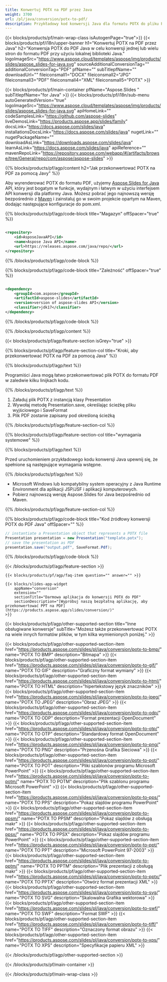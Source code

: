 ```yaml
---
title: Konwertuj POTX na PDF przez Java
weight: 3700
url: /pl/java/conversion/potx-to-pdf/ 
description: Przykładowy kod konwersji Java dla formatu POTX do pliku PDF. Użyj tego przykładowego kodu, aby wyeksportować prezentacje PowerPoint i OpenOffice do formatu PDF w dowolnej aplikacji internetowej lub desktopowej Java.
---
```


{{< blocks/products/pf/main-wrap-class isAutogenPage="true">}}
{{< blocks/products/pf/i18n/upper-banner h1="Konwertuj POTX na PDF przez Java" h2="Konwersja POTX do PDF Java w celu konwersji jednej lub wielu stron do formatu PDF przy użyciu lokalnej biblioteki Java." logoImageSrc="https://www.aspose.cloud/templates/aspose/img/products/slides/aspose_slides-for-java.svg" sourceAdditionalConversionTag="" additionalConversionTag="PDF" pfName="" subTitlepfName="" downloadUrl="" fileiconsmall1="DOCX" fileiconsmall2="JPG" fileiconsmall3="PDF" fileiconsmall4="XML" fileiconsmall5="POTX" >}}

{{< blocks/products/pf/main-container pfName="Aspose.Slides " subTitlepfName="for Java" >}}
{{< blocks/products/pf/i18n/sub-menu autoGeneratedVersion="true" logoImageSrc="https://www.aspose.cloud/templates/aspose/img/products/slides/aspose_slides-for-java.svg" apiHomeLink="" codeSamplesLink="https://github.com/aspose-slides" liveDemosLink="https://products.aspose.app/slides/family" docsLink="https://docs.aspose.com/slides/java" installationsDocsLink="https://docs.aspose.com/slides/java" nugetLink="" nugetPackageName="" downloadAsLink="https://downloads.aspose.com/slides/java" learnAsLink="https://docs.aspose.com/slides/java" apiReference="" mavenRepoLink="https://repository.aspose.com/webapp/#/artifacts/browse/tree/General/repo/com/aspose/aspose-slides" >}}

{{% blocks/products/pf/agp/content h2="Jak przekonwertować POTX na PDF za pomocą Javy" %}}

 Aby wyrenderować POTX do formatu PDF, użyjemy
 [Aspose.Slides for Java](https://products.aspose.com/slides/pl/java)
 API, który jest bogatym w funkcje, wydajnym i łatwym w użyciu interfejsem API konwersji dla platformy Java. Możesz pobrać jego najnowszą wersję bezpośrednio z
 [Maven](https://repository.aspose.com/webapp/#/artifacts/browse/tree/General/repo/com/aspose/aspose-slides)
 i zainstaluj go w swoim projekcie opartym na Maven, dodając następujące konfiguracje do pom.xml.

{{% blocks/products/pf/agp/code-block title="Magazyn" offSpacer="true" %}}

```xml

<repository>
    <id>AsposeJavaAPI</id>
    <name>Aspose Java API</name>
    <url>https://releases.aspose.com/java/repo/</url>
</repository>

```

{{% /blocks/products/pf/agp/code-block %}}

{{% blocks/products/pf/agp/code-block title="Zależność" offSpacer="true" %}}

```xml

<dependency>
    <groupId>com.aspose</groupId>
    <artifactId>aspose-slides</artifactId>
    <version>version of aspose-slides API</version>
    <classifier>jdk17</classifier>
</dependency>
```

{{% /blocks/products/pf/agp/code-block %}}

{{% /blocks/products/pf/agp/content %}}

{{< blocks/products/pf/agp/feature-section isGrey="true" >}}

{{% blocks/products/pf/agp/feature-section-col title="Kroki, aby przekonwertować POTX na PDF za pomocą Java" %}}

{{% blocks/products/pf/agp/text %}}

 Programiści Java mogą łatwo przekonwertować plik POTX do formatu PDF w zaledwie kilku linijkach kodu.

{{% /blocks/products/pf/agp/text %}}

1. Załaduj plik POTX z instancją klasy Presentation
1. Wywołaj metodę Presentation.save, określając ścieżkę pliku wyjściowego i SaveFormat
1. Plik PDF zostanie zapisany pod określoną ścieżką

{{% /blocks/products/pf/agp/feature-section-col %}}

{{% blocks/products/pf/agp/feature-section-col title="wymagania systemowe" %}}

{{% blocks/products/pf/agp/text %}}

 Przed uruchomieniem przykładowego kodu konwersji Java upewnij się, że spełnione są następujące wymagania wstępne.

{{% /blocks/products/pf/agp/text %}}

- Microsoft Windows lub kompatybilny system operacyjny z Java Runtime Environment dla aplikacji JSP/JSF i aplikacji komputerowych.
- Pobierz najnowszą wersję Aspose.Slides for Java bezpośrednio od Maven.

{{% /blocks/products/pf/agp/feature-section-col %}}

{{% blocks/products/pf/agp/code-block title="Kod źródłowy konwersji POTX do PDF Java" offSpacer="" %}}

```cs
// instantiate a Presentation object that represents a POTX file
Presentation presentation = new Presentation("template.potx");
// save the presentation as PDF
presentation.save("output.pdf", SaveFormat.Pdf);   

```

{{% /blocks/products/pf/agp/code-block %}}

{{< /blocks/products/pf/agp/feature-section >}}

    {{< blocks/products/pf/agp/faq-item question="" answer="" >}}
 

<!-- aboutfile Starts -->

<!-- aboutfile Ends -->

    {{< blocks/slides-app-widget 
        appName="conversion"
        extension=""
        sectionTitle="Darmowa aplikacja do konwersji POTX do PDF" 
        sectionDescription="[Wypróbuj naszą bezpłatną aplikację, aby przekonwertować PPT na PDF](https://products.aspose.app/slides/conversion/)" 
    >}}
    
{{< blocks/products/pf/agp/other-supported-section title="Inne obsługiwane konwersje" subTitle="Możesz także przekonwertować POTX na wiele innych formatów plików, w tym kilka wymienionych poniżej." >}}

{{< blocks/products/pf/agp/other-supported-section-item href="https://products.aspose.com/slides/pl/java/conversion/potx-to-bmp/" name="POTX TO BMP" description="Bitmapa" >}}
{{< blocks/products/pf/agp/other-supported-section-item href="https://products.aspose.com/slides/pl/java/conversion/potx-to-gif/" name="POTX TO GIF" description="Graficzny format wymiany" >}}
{{< blocks/products/pf/agp/other-supported-section-item href="https://products.aspose.com/slides/pl/java/conversion/potx-to-html/" name="POTX TO HTML" description="hipertekstowy język znaczników" >}}
{{< blocks/products/pf/agp/other-supported-section-item href="https://products.aspose.com/slides/pl/java/conversion/potx-to-jpeg/" name="POTX TO JPEG" description="Obraz JPEG" >}}
{{< blocks/products/pf/agp/other-supported-section-item href="https://products.aspose.com/slides/pl/java/conversion/potx-to-odp/" name="POTX TO ODP" description="Format prezentacji OpenDocument" >}}
{{< blocks/products/pf/agp/other-supported-section-item href="https://products.aspose.com/slides/pl/java/conversion/potx-to-otp/" name="POTX TO OTP" description="Standardowy format OpenDocument" >}}
{{< blocks/products/pf/agp/other-supported-section-item href="https://products.aspose.com/slides/pl/java/conversion/potx-to-png/" name="POTX TO PNG" description="Przenośna Grafika Sieciowa" >}}
{{< blocks/products/pf/agp/other-supported-section-item href="https://products.aspose.com/slides/pl/java/conversion/potx-to-pot/" name="POTX TO POT" description="Pliki szablonów programu Microsoft PowerPoint" >}}
{{< blocks/products/pf/agp/other-supported-section-item href="https://products.aspose.com/slides/pl/java/conversion/potx-to-potm/" name="POTX TO POTM" description="Plik szablonu programu Microsoft PowerPoint" >}}
{{< blocks/products/pf/agp/other-supported-section-item href="https://products.aspose.com/slides/pl/java/conversion/potx-to-pps/" name="POTX TO PPS" description="Pokaz slajdów programu PowerPoint" >}}
{{< blocks/products/pf/agp/other-supported-section-item href="https://products.aspose.com/slides/pl/java/conversion/potx-to-ppsm/" name="POTX TO PPSM" description="Pokaz slajdów z obsługą makr" >}}
{{< blocks/products/pf/agp/other-supported-section-item href="https://products.aspose.com/slides/pl/java/conversion/potx-to-ppsx/" name="POTX TO PPSX" description="Pokaz slajdów programu PowerPoint" >}}
{{< blocks/products/pf/agp/other-supported-section-item href="https://products.aspose.com/slides/pl/java/conversion/potx-to-ppt/" name="POTX TO PPT" description="Microsoft PowerPoint 97-2003" >}}
{{< blocks/products/pf/agp/other-supported-section-item href="https://products.aspose.com/slides/pl/java/conversion/potx-to-pptm/" name="POTX TO PPTM" description="Plik prezentacji z obsługą makr" >}}
{{< blocks/products/pf/agp/other-supported-section-item href="https://products.aspose.com/slides/pl/java/conversion/potx-to-pptx/" name="POTX TO PPTX" description="Otwórz format prezentacji XML" >}}
{{< blocks/products/pf/agp/other-supported-section-item href="https://products.aspose.com/slides/pl/java/conversion/potx-to-svg/" name="POTX TO SVG" description="Skalowalna Grafika wektorowa" >}}
{{< blocks/products/pf/agp/other-supported-section-item href="https://products.aspose.com/slides/pl/java/conversion/potx-to-swf/" name="POTX TO SWF" description="Format SWF" >}}
{{< blocks/products/pf/agp/other-supported-section-item href="https://products.aspose.com/slides/pl/java/conversion/potx-to-tiff/" name="POTX TO TIFF" description="Oznaczony format obrazu" >}}
{{< blocks/products/pf/agp/other-supported-section-item href="https://products.aspose.com/slides/pl/java/conversion/potx-to-xps/" name="POTX TO XPS" description="Specyfikacje papieru XML" >}}

{{< /blocks/products/pf/agp/other-supported-section >}}

{{< /blocks/products/pf/main-container >}}
    
{{< /blocks/products/pf/main-wrap-class >}}